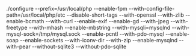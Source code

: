 ./configure --prefix=/usr/local/php --enable-fpm --with-config-file-path=/usr/local/php/etc --disable-short-tags --with-openssl --with-zlib --enable-bcmath --with-curl --enable-exif --enable-gd --with-jpeg --with-freetype --with-mhash --enable-mbstring --with-mysqli=mysqlnd --with-mysql-sock=/tmp/mysql.sock --enable-pcntl --with-pdo-mysql --enable-soap --enable-sockets --with-iconv-dir --with-zip --enable-mysqlnd --with-pear --without-sqlite3 --without-pdo-sqlite
